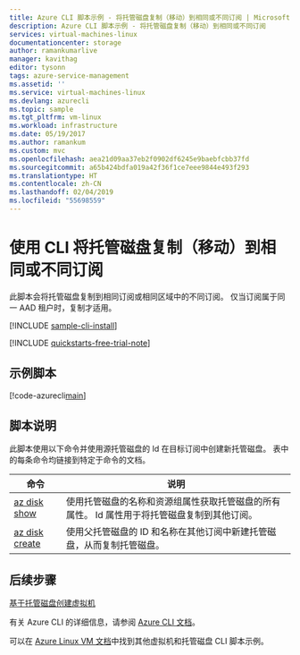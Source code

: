 ```yaml
---
title: Azure CLI 脚本示例 - 将托管磁盘复制（移动）到相同或不同订阅 | Microsoft Docs
description: Azure CLI 脚本示例 - 将托管磁盘复制（移动）到相同或不同订阅
services: virtual-machines-linux
documentationcenter: storage
author: ramankumarlive
manager: kavithag
editor: tysonn
tags: azure-service-management
ms.assetid: ''
ms.service: virtual-machines-linux
ms.devlang: azurecli
ms.topic: sample
ms.tgt_pltfrm: vm-linux
ms.workload: infrastructure
ms.date: 05/19/2017
ms.author: ramankum
ms.custom: mvc
ms.openlocfilehash: aea21d09aa37eb2f0902df6245e9baebfcbb37fd
ms.sourcegitcommit: a65b424bdfa019a42f36f1ce7eee9844e493f293
ms.translationtype: HT
ms.contentlocale: zh-CN
ms.lasthandoff: 02/04/2019
ms.locfileid: "55698559"
---
```

# <a name="copy-managed-disks-to-same-or-different-subscription-with-cli"></a>使用 CLI 将托管磁盘复制（移动）到相同或不同订阅

此脚本会将托管磁盘复制到相同订阅或相同区域中的不同订阅。 仅当订阅属于同一 AAD 租户时，复制才适用。


[!INCLUDE [sample-cli-install](../../../includes/sample-cli-install.md)]

[!INCLUDE [quickstarts-free-trial-note](../../../includes/quickstarts-free-trial-note.md)]

## <a name="sample-script"></a>示例脚本

[!code-azurecli[main](../../../cli_scripts/virtual-machine/copy-managed-disks-to-same-or-different-subscription/copy-managed-disks-to-same-or-different-subscription.sh "Copy managed disk")]


## <a name="script-explanation"></a>脚本说明

此脚本使用以下命令并使用源托管磁盘的 Id 在目标订阅中创建新托管磁盘。 表中的每条命令均链接到特定于命令的文档。

| 命令 | 说明 |
|---|---|
| [az disk show](https://docs.microsoft.com/cli/azure/disk) | 使用托管磁盘的名称和资源组属性获取托管磁盘的所有属性。 Id 属性用于将托管磁盘复制到其他订阅。  |
| [az disk create](https://docs.microsoft.com/cli/azure/disk) | 使用父托管磁盘的 ID 和名称在其他订阅中新建托管磁盘，从而复制托管磁盘。  |

## <a name="next-steps"></a>后续步骤

[基于托管磁盘创建虚拟机](./virtual-machines-linux-cli-sample-create-vm-from-managed-os-disks.md?toc=%2fpowershell%2fmodule%2ftoc.json)

有关 Azure CLI 的详细信息，请参阅 [Azure CLI 文档](https://docs.microsoft.com/cli/azure)。

可以在 [Azure Linux VM 文档](../linux/cli-samples.md?toc=%2fazure%2fvirtual-machines%2flinux%2ftoc.json)中找到其他虚拟机和托管磁盘 CLI 脚本示例。
